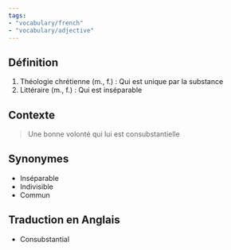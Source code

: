 ```yaml
---
tags:
- "vocabulary/french"
- "vocabulary/adjective"
---
```


## Définition
1. Théologie chrétienne (m., f.) : Qui est unique par la substance
2. Littéraire (m., f.) : Qui est inséparable

## Contexte
> Une bonne volonté qui lui est consubstantielle

## Synonymes
- Inséparable
- Indivisible
- Commun

## Traduction en Anglais
- Consubstantial
